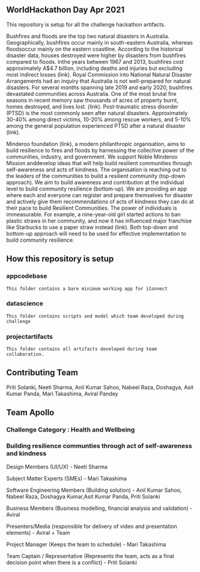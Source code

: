 
## WorldHackathon Day Apr 2021

This repository is setup for all the challenge hackathon artifacts.


Bushfires and floods are the top two natural disasters in Australia. Geographically, bushfires occur mainly in south-eastern Australia, whereas floodsoccur mainly on the eastern coastline. According to the historical disaster data, houses destroyed were higher by disasters from bushfires compared to floods. Inthe years between 1967 and 2013, bushfires cost approximately A$4.7 billion, including deaths and injuries but excluding most indirect losses (link). Royal Commission into National Natural Disaster Arrangements had an inquiry that Australia is not well-prepared for natural disasters.  For several months spanning late 2019 and early 2020, bushfires devastated communities across Australia. One of the most brutal fire seasons in recent memory saw thousands of acres of property burnt, homes destroyed, and lives lost. (link). Post-traumatic stress disorder (PTSD) is the most commonly seen after natural disasters. Approximately 30-40% among direct victims, 10-20% among rescue workers, and 5-10% among the general population experienced PTSD after a natural disaster (link). 

Minderoo foundation (link), a modern philanthropic organisation, aims to build resilience to fires and floods by harnessing the collective power of the communities, industry, and government. We support Noble Minderoo Mission anddevelop ideas that will help build resilient communities through self-awareness and acts of kindness. The organisation is reaching out to the leaders of the communities to build a resilient community (top-down approach). We aim to build awareness and contribution at the individual level to build community resilience (bottom-up).  We are providing an app where each and everyone can register and prepare themselves for disaster and actively give them 
recommendations of acts of kindness they can do at their pace to build Resilient Communities. The power of individuals is immeasurable. For example, a nine-year-old girl started actions to ban plastic straws in her community, and now it has influenced major franchise like Starbucks to use a paper straw instead (link). Both top-down and bottom-up approach will need to be used for effective implementation to build community resilience. 

## How this repository is setup

### appcodebase

    This folder contains a bare minimum working app for iConnect
    
### datascience

    This folder contains scripts and model which team developed during challenge

### projectartifacts

    This folder contains all artifacts developed during team collaboration.


## Contributing Team

Priti Solanki, Neeti Sharma, Anil Kumar Sahoo, Nabeel Raza, Doshagya, Asit Kumar Panda, Mari Takashima, Aviral Pandey
    
## Team Apollo 
### Challenge Category : Health and Wellbeing
### Building resilience communties through act of self-awareness and kindness

Design Members (UI/UX) -  Neeti Sharma <br/>

Subject Matter Experts (SMEs) - Mari Takashima <br/>

Software Engineering Members (Building solution) - Anil Kumar Sahoo, Nabeel Raza, Doshagya Kumar,Asit Kumar Panda, Priti Solanki <br/>

Business Members (Business modelling, financial analysis and validation) - Aviral <br />

Presenters/Media (responsible for delivery of video and presentation elements) -  Aviral + Team <br/>

Project Manager (Keeps the team to schedule) - Mari Takashima <br/>

Team Captain / Representative (Represents the team, acts as a final decision point when there is a conflict) - Priti Solanki <br/>
